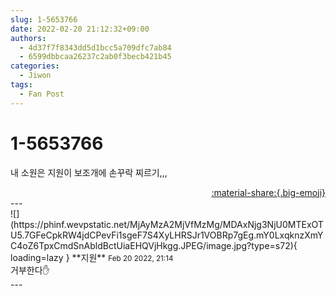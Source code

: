```yaml
---
slug: 1-5653766
date: 2022-02-20 21:12:32+09:00
authors:
  - 4d37f7f8343dd5d1bcc5a709dfc7ab84
  - 6599dbbcaa26237c2ab0f3becb421b45
categories:
  - Jiwon
tags:
  - Fan Post
---
```


# 1-5653766

<div class="post-container" markdown="1">
<div class="content-container md-sidebar__scrollwrap" markdown="1">

내 소원은 지원이 보조개에 손꾸락 찌르기,,,

</div>
</div>

<div style="text-align: right;" markdown="1">
<a href="https://weverse.io/fromis9/fanpost/1-5653766" style="text-align: right;">:material-share:{.big-emoji}</a>
</div>
---

<div class="comments-container md-sidebar__scrollwrap" markdown="1">
<div class="comment" markdown="1">
<div class='id-container' markdown="1">
![](https://phinf.wevpstatic.net/MjAyMzA2MjVfMzMg/MDAxNjg3NjU0MTExOTU5.7GFeCpkRW4jdCPevFi1sgeF7S4XyLHRSJr1VOBRp7gEg.mY0LxqknzXmYC4oZ6TpxCmdSnAbldBctUiaEHQVjHkgg.JPEG/image.jpg?type=s72){ loading=lazy }
**<span class="artist">지원</span>** <small>Feb 20 2022, 21:14</small><br>
</div>
<div class='comment-body' markdown="1">
거부한다✋
</div>
</div>
</div>
---
